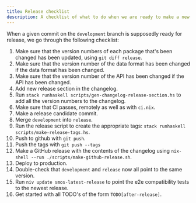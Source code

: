 ```yaml
---
title: Release checklist
description: A checklist of what to do when we are ready to make a new release
---
```


When a given commit on the `development` branch is supposedly ready for release, we go through the following checklist:

1. Make sure that the version numbers of each package that's been changed has been updated, using `git diff release`.
1. Make sure that the version number of the data format has been changed if the data format has been changed.
1. Make sure that the version number of the API has been changed if the API has been changed.
1. Add new release section in the changelog.
1. Run `stack runhaskell scripts/gen-changelog-release-section.hs` to add all the version numbers to the changelog.
1. Make sure that CI passes, remotely as well as with `ci.nix`.
1. Make a release candidate commit.
1. Merge `development` into `release`.
1. Run the release script to create the appropriate tags: `stack runhaskell scripts/make-release-tags.hs`.
1. Push to github with `git push`.
1. Push the tags with `git push --tags`
1. Make a GitHub release with the contents of the changelog using `nix-shell --run ./scripts/make-github-release.sh`.
1. Deploy to production.
1. Double-check that `development` and `release` now all point to the same version.
1. Run `niv update smos-latest-release` to point the e2e compatibility tests to the newest release.
1. Get started with all TODO's of the form `TODO[after-release]`.
